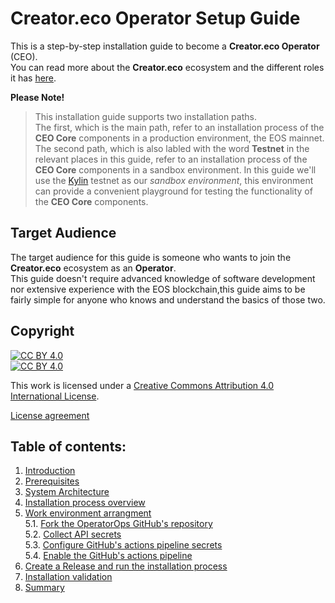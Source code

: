 # Creator.eco Operator Setup Guide

This is a step-by-step installation guide to become a **Creator.eco Operator** (CEO).  
You can read more about the **Creator.eco** ecosystem and the different roles it has [here](https://google.com).

**Please Note!**  
> This installation guide supports two installation paths.  
> The first, which is the main path, refer to an installation process of the **CEO Core** components in a production environment, the EOS mainnet.  
> The second path, which is also labled with the word **Testnet** in the relevant places in this guide, refer to an installation process of the **CEO Core** components in a sandbox environment. In this guide we'll use the [Kylin](https://www.cryptokylin.io/) testnet as our *sandbox environment*, this environment can provide a convenient playground for testing the functionality of the **CEO Core** components.  


## Target Audience

The target audience for this guide is someone who wants to join the **Creator.eco** ecosystem as an **Operator**.  
This guide doesn't require advanced knowledge of software development nor extensive experience with the EOS blockchain,this guide aims to be fairly simple for anyone who knows and understand the basics of those two.


## Copyright

[![CC BY 4.0][cc-by-shield]][cc-by]  
[![CC BY 4.0][cc-by-image]][cc-by]

[cc-by-image]: https://i.creativecommons.org/l/by/4.0/88x31.png
[cc-by]: http://creativecommons.org/licenses/by/4.0/
[cc-by-shield]: https://img.shields.io/badge/License-CC%20BY%204.0-lightgrey.svg

This work is licensed under a [Creative Commons Attribution 4.0 International
License][cc-by].


[License agreement](LICENSE)


## Table of contents:

1. [Introduction](docs/01-introduction.md)
2. [Prerequisites](docs/02-prerequisites.md)
3. [System Architecture](docs/03-architecture.md)
4. [Installation process overview](docs/04-overview.md)
5. [Work environment arrangment](docs/05-work-env-arrange.md)  
    5.1. [Fork the OperatorOps GitHub's repository](docs/06-fork-repo.md)   
    5.2. [Collect API secrets](docs/07-collect-api-keys.md)  
    5.3. [Configure GitHub's actions pipeline secrets](docs/08-create-secrets.md)  
    5.4. [Enable the GitHub's actions pipeline](docs/09-enable-pipeline.md)  
6. [Create a Release and run the installation process](docs/10-create-release.md)  
7. [Installation validation](docs/11-validation.md)  
8. [Summary](docs/12-summary.md)
